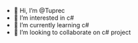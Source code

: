 - 👋 Hi, I’m @Tuprec
- 👀 I’m interested in c#
- 🌱 I’m currently learning c#
- 💞️ I’m looking to collaborate on c# project
